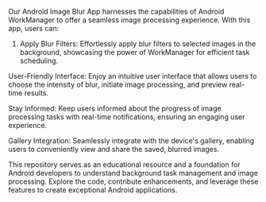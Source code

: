 Our Android Image Blur App harnesses the capabilities of Android WorkManager to offer a seamless image processing experience. With this app, users can:

1) Apply Blur Filters: Effortlessly apply blur filters to selected images in the background, showcasing the power of WorkManager for efficient task scheduling.

User-Friendly Interface: Enjoy an intuitive user interface that allows users to choose the intensity of blur, initiate image processing, and preview real-time results.

Stay Informed: Keep users informed about the progress of image processing tasks with real-time notifications, ensuring an engaging user experience.

Gallery Integration: Seamlessly integrate with the device's gallery, enabling users to conveniently view and share the saved, blurred images.

This repository serves as an educational resource and a foundation for Android developers to understand background task management and image processing. Explore the code, contribute enhancements, and leverage these features to create exceptional Android applications.
